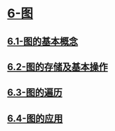 # [6-图](./README.md)

## [6.1-图的基本概念](./6.1-图的基本概念/README.md)

## [6.2-图的存储及基本操作](./6.2-图的存储及基本操作/README.md)

## [6.3-图的遍历](./6.3-图的遍历/README.md)

## [6.4-图的应用](./6.4-图的应用/README.md)